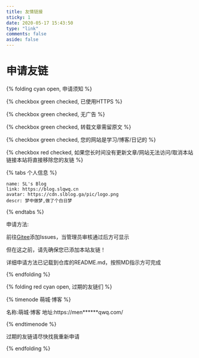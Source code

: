 ```yaml
---
title: 友情链接
sticky: 1
date: 2020-05-17 15:43:50
type: "link"
comments: false
aside: false
---
```

<script>$(document).ready(function () {
    if(location.href.indexOf("#reloaded")==-1){
        location.href=location.href+"#reloaded";
        location.reload();
    }
})</script><div id='myfriend'></div><script>  var obj = {
    // 容器选择器
    el: '#friend1',
    // gitee主人id
    owner: 'slqwq',
    // gitee仓库
    repo: 'Friends',
    // 排序方式
    direction_sort: 'asc',
    // 按标签排序
    sort_container: ['乐特大佬', 'NOts大佬', 'Gitee友链'],
    // 标签描述
    labelDescr: {
      乐特大佬: "<span style='color:red;'>这可是乐特大佬专属的位置哦!!</span>",
      Nots大佬: "<span style='color:red;'>这可是Nots大佬专属的位置哦!!</span>",
      Gitee友链: "<span style='color:red;'>这些都是我的友链啦~</span>",
    }
  }
  try {
    btf.isJqueryLoad(function () {
      $('.flink').prepend("<div id='friend1'></div>")
      new Friend(obj)
    })
  } catch (error) {
    window.onload = function () {
      btf.isJqueryLoad(function () {
        $('.flink').prepend("<div id='friend1'></div>")
        new Friend(obj)
      })
    }
  }</script>






# 申请友链

{% folding cyan open, 申请须知 %}

{% checkbox green checked, 已使用HTTPS %}

{% checkbox green checked, 无广告 %}

{% checkbox green checked, 转载文章需留原文 %}

{% checkbox green checked, 您的网站是学习/博客/日记的 %}

{% checkbox red checked, 如果您长时间没有更新文章/网站无法访问/取消本站链接本站将直接移除您的友链 %}

{% tabs 个人信息 %}
<!-- tab -->
```
name: SL's Blog
link: https://blog.slqwq.cn
avatar: https://cdn.slblog.ga/pic/logo.png
descr: 梦中做梦,做了个白日梦
```
<!-- endtab -->
{%  endtabs %}

申请方法:

前往[Gitee](https://gitee.com/slqwq/Friends)添加Issues，当管理员审核通过后方可显示

但在这之前，请先确保您已添加本站友链！

详细申请方法已记载到仓库的README.md，按照MD指示方可完成

{% endfolding %}



{% folding red cyan open, 过期的友链们 %}

{% timenode 萌城·博客 %}

名称:萌城·博客 地址:https://men******qwq.com/

{% endtimenode %}

过期的友链请尽快找我重新申请

{% endfolding %}